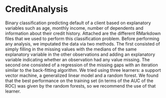 # CreditAnalysis
Binary classification predicting default of a client based on explanatory variables such as age, monthly income, number of dependents and information about their credit history. Attached are the different RMarkdown files that we used to perform this classification problem. Before performing any analysis, we imputated the data via two methods.
The first consisted of simply filling in the missing values with the medians of the same explanatory variable in the other observations and adding an explanatory variable indicating whether an observation had any value missing. The second one consisted of a regression of the missing gaps with an iteration similar to the back-fitting algorithm.
We tried using three learners: a support vector machine, a generalized linear model and a random forest. We found that the best performance on the training set (in terms of the AUC of the ROC) was given by the random forests, so we recommend the use of that learner. 
